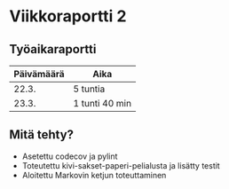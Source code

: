 # Viikkoraportti 2

## Työaikaraportti

|Päivämäärä|Aika|
|----------|----|
|22.3.|5 tuntia|
|23.3.|1 tunti 40 min|

## Mitä tehty?

- Asetettu codecov ja pylint
- Toteutettu kivi-sakset-paperi-pelialusta ja lisätty testit
- Aloitettu Markovin ketjun toteuttaminen
